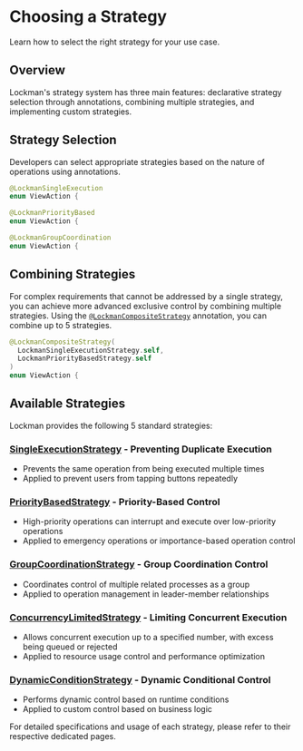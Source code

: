 # Choosing a Strategy

Learn how to select the right strategy for your use case.

## Overview

Lockman's strategy system has three main features: declarative strategy selection through annotations, combining multiple strategies, and implementing custom strategies.

## Strategy Selection

Developers can select appropriate strategies based on the nature of operations using annotations.

```swift
@LockmanSingleExecution
enum ViewAction {

@LockmanPriorityBased  
enum ViewAction {

@LockmanGroupCoordination
enum ViewAction {
```

## Combining Strategies

For complex requirements that cannot be addressed by a single strategy, you can achieve more advanced exclusive control by combining multiple strategies. Using the [`@LockmanCompositeStrategy`](<doc:CompositeStrategy>) annotation, you can combine up to 5 strategies.

```swift
@LockmanCompositeStrategy(
  LockmanSingleExecutionStrategy.self,
  LockmanPriorityBasedStrategy.self
)
enum ViewAction {
```

## Available Strategies

Lockman provides the following 5 standard strategies:

### [SingleExecutionStrategy](<doc:SingleExecutionStrategy>) - Preventing Duplicate Execution

- Prevents the same operation from being executed multiple times
- Applied to prevent users from tapping buttons repeatedly

### [PriorityBasedStrategy](<doc:PriorityBasedStrategy>) - Priority-Based Control

- High-priority operations can interrupt and execute over low-priority operations
- Applied to emergency operations or importance-based operation control

### [GroupCoordinationStrategy](<doc:GroupCoordinationStrategy>) - Group Coordination Control

- Coordinates control of multiple related processes as a group
- Applied to operation management in leader-member relationships

### [ConcurrencyLimitedStrategy](<doc:ConcurrencyLimitedStrategy>) - Limiting Concurrent Execution

- Allows concurrent execution up to a specified number, with excess being queued or rejected
- Applied to resource usage control and performance optimization

### [DynamicConditionStrategy](<doc:DynamicConditionStrategy>) - Dynamic Conditional Control

- Performs dynamic control based on runtime conditions
- Applied to custom control based on business logic

For detailed specifications and usage of each strategy, please refer to their respective dedicated pages.

